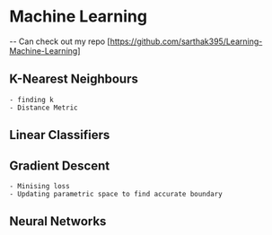 # Machine Learning
-- Can check out my repo [https://github.com/sarthak395/Learning-Machine-Learning]
## K-Nearest Neighbours
    - finding k
    - Distance Metric
## Linear Classifiers
## Gradient Descent
    - Minising loss
    - Updating parametric space to find accurate boundary
## Neural Networks